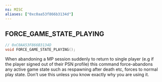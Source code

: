 ```yaml
---
ns: MISC
aliases: ["0xc0aa53f866b3134d"]
---
```

## FORCE_GAME_STATE_PLAYING

```c
// 0xC0AA53F866B3134D
void FORCE_GAME_STATE_PLAYING();
```

When abandoning a MP session suddenly to return to single player (e.g if the player signed out of their PSN profile) this command force-abandons any active game state such as respawning after death etc, forces to normal play state. Don't use this unless you know exactly why you are using it.

